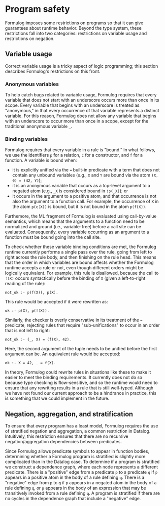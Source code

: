 # Program safety

Formulog imposes some restrictions on programs so that it can give guarantees
about runtime behavior. Beyond the type system, these restrictions fall into
two categories: restrictions on variable usage and restrictions on negation.

## Variable usage

Correct variable usage is a tricky aspect of logic programming; this section
describes Formulog's restrictions on this front.

### Anonymous variables

To help catch bugs related to variable usage, Formulog requires that every
variable that does not start with an underscore occurs more than once in its
scope. Every variable that begins with an underscore is treated as "anonymous,"
in that every occurrence of that variable represents a distinct variable. For
this reason, Formulog does not allow any variable that begins with an underscore
to occur more than once in a scope, except for the traditional anonymous
variable `_`.

### Binding variables

Formulog requires that every variable in a rule is "bound." In what follows, we
use the identifiers `p` for a relation, `c` for a constructor, and `f` for a
function. A variable is bound when:

* it is explicitly unified via the `=` built-in predicate with a term that does
  not contain any unbound variables (e.g., `X` and `Y` are bound via the atom
  `(X, 0) = (42, Y)`);
* it is an anonymous variable that occurs as a top-level argument to a negated
  atom (e.g., `_X` is considered bound in `!p(_X)`); or
* it occurs in the argument to a positive atom, and that occurrence is not also
  the argument to a function call. For example, the occurrence of `X` in the
  atom `p(c(X))` is bound, but it is not bound in the atom `p(f(X))`.
  
Furthemore, the ML fragment of Formulog is evaluated using call-by-value
semantics, which means that the arguments to a function need to be normalized
and ground (i.e., variable-free) before a call site can be evaluated.
Consequently, every variable occurring as an argument to a function must be
bound going into the call site.

To check whether these variable binding conditions are met, the Formulog runtime
currently performs a single pass over the rule, going from left to right across
the rule body, and then finishing on the rule head. This means that the order in
which variables are bound affects whether the Formulog runtime accepts a rule or
not, even though different orders might be logically equivalent. For example,
this rule is disallowed, because the call to `f(X)` occurs syntactically before
the binding of `X` (given a left-to-right reading of the rule):

```
not_ok :- p(f(X)), p(X).
```

This rule would be accepted if it were rewritten as:

```
ok :- p(X), p(f(X)).
```

Similarly, the checker is overly conservative in its treatment of the `=`
predicate, rejecting rules that require "sub-unifications" to occur in an order
that is not left to right:

```
not_ok :- (_, X) = (f(X), 42).
```

Here, the second argument of the tuple needs to be unified before the first
argument can be. An equivalent rule would be accepted:

```
ok :- X = 42, _ = f(X).
```

In theory, Formulog could rewrite rules in situations like these to make it
easier to meet the binding requirements. It currently does not do so because
type checking is flow-sensitive, and so the runtime would need to ensure that
any rewriting results in a rule that is still well-typed. Although we have not
found our current approach to be a hindrance in practice, this is something that
we could implement in the future.

## Negation, aggregation, and stratification

To ensure that every program has a least model, Formulog requires the use of
stratified negation and aggregation, a common restriction in Datalog.
Intuitively, this restriction ensures that there are no recursive
negation/aggregation dependencies between predicates.

Since Formulog allows predicate symbols to appear in function bodies,
determining whether a Formulog program is stratified is slightly more
complicated than in the Datalog case. To determine if a program is stratified
we construct a dependence graph, where each node represents a different
predicate. There is a "positive" edge from a predicate `p` to a predicate `q`
if `p` appears in a positive atom in the body of a rule defining `q`. There is
a "negative" edge from `p` to `q` if `p` appears in a negated atom in the body
of a rule defining `q`, or `p` appears in the body of an expression that may be
transitively invoked from a rule defining `q`. A program is stratified if there
are no cycles in the dependence graph that include a "negative" edge.
